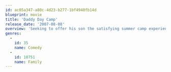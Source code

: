 ```yaml
---
id: ac05a347-a80c-4d23-b277-1bf4940fb14d
blueprint: movie
title: 'Daddy Day Camp'
release_date: '2007-08-08'
overview: 'Seeking to offer his son the satisfying summer camp experience that eluded him as a child, the operator of a neighborhood daycare center opens his own camp, only to face financial hardship and stiff competition from a rival camp.'
genres:
  -
    id: 35
    name: Comedy
  -
    id: 10751
    name: Family
---
```

